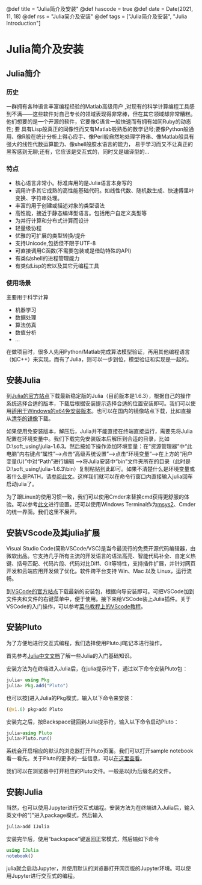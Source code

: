 @def title = "Julia简介及安装"
@def hascode = true
@def date = Date(2021, 11, 18)
@def rss = "Julia简介及安装"
@def tags = ["Julia简介及安装", "Julia Introduction"]

# Julia简介及安装

## Julia简介

### 历史

一群拥有各种语言丰富编程经验的Matlab高级用户 ,对现有的科学计算编程工具感到不满——这些软件对自己专长的领域表现得非常棒，但在其它领域却非常糟糕。他们想要的是一个开源的软件，它要像C语言一般快速而有拥有如同Ruby的动态性; 要
具有Lisp般真正的同像性而又有Matlab般熟悉的数学记号;要像Python般通用、像R般在统计分析上得心应手、像Perl般自然地处理字符串、像Matlab般具有强大的线性代数运算能力、像shell般胶水语言的能力， 易于学习而又不让真正的黑客感到无聊;还有，它应该是交互式的，同时又是编译型的...

### 特点

- 核心语言非常小。标准库用的是Julia语言本身写的
- 调用许多其它成熟的高性能基础代码。如线性代数、随机数生成、快速傅里叶变换、字符串处理。
- 丰富的用于创建或描述对象的类型语法
- 高性能，接近于静态编译型语言。包括用户自定义类型等
- 为并行计算和分布式计算而设计
- 轻量级协程
- 优雅的可扩展的类型转换/提升
- 支持Unicode,包括但不限于UTF-8
- 可直接调用C函数(不需要包装或是借助特殊的API)
- 有类似shelI的进程管理能力
- 有类似Lisp的宏以及其它元编程工具

### 使用场景

主要用于科学计算

- 机器学习
- 数据处理
- 算法仿真
- 数值分析
- ...

在做项目时，很多人先用Python/Matlab完成算法模型验证，再用其他编程语言（如C++）来实现，而有了Julia，则可以一步到位，模型验证和实现是一起的。

## 安装Julia

到[Julia的官方站点](https://julialang.org/)下载最新稳定版的Julia（目前版本是1.6.3），根据自己的操作系统选择合适的版本，下载后根据安装提示选择合适的位置安装即可。我们可以使用[适用于Windows的x64免安装版本](https://julialang-s3.julialang.org/bin/winnt/x64/1.6/julia-1.6.3-win64.zip)。也可以在国内的镜像站点下载，比如直接从[清华的镜像](https://mirrors.tuna.tsinghua.edu.cn/julia-releases/bin/winnt/x64/1.6/julia-1.6.3-win64.zip)下载。

如果使用免安装版本，解压后，Julia并不能直接在终端直接运行，需要先将Julia配置在环境变量中。我们下载完免安装版本后解压到合适的目录，比如D:\soft_using\julia-1.6.3。然后按如下操作添加环境变量：在“资源管理器”中“此电脑”内右键点“属性”—>点击“高级系统设置”—>点击“环境变量”—>在上方的“用户变量(U)”中对“Path”进行编辑 —>将Julia安装中“bin”文件夹所在的目录（此时是D:\soft_using\julia-1.6.3\bin）复制粘贴到此即可。如果不清楚什么是环境变量或者什么是PATH，请[参阅此文](https://www.cnblogs.com/qtiger/p/13903609.html)。这样我们就可以在命令行窗口内直接输入julia回车启动julia了。


为了跟Linux的使用习惯一致，我们可以使用Cmder来替换cmd获得更舒服的体验。可以参考[此文](https://www.jianshu.com/p/5b7c985240a7)进行设置。还可以使用Windows Terminal作为[msys2](https://www.msys2.org/)、Cmder的统一界面。我们这里不展开。

## 安装VScode及其julia扩展

Visual Studio Code(简称VSCode/VSC)是当今最流行的免费开源代码编辑器，由微软出品。它支持几乎所有主流的开发语言的语法高亮、智能代码补全、自定义热键、括号匹配、代码片段、代码对比Diff、Git等特性，支持插件扩展，并针对网页开发和云端应用开发做了优化。软件跨平台支持 Win、Mac 以及 Linux，运行流畅。

到[VSCode的官方站点](https://code.visualstudio.com/)下载最新的安装包，根据向导安装即可。可把VSCode加到文件夹和文件的右键菜单中，便于使用。接下来给VSCode装上Julia插件。关于VSCode的入门操作，可以参考[菜鸟教程上的VScode教程](https://www.runoob.com/w3cnote/vscode-tutorial.html)。

## 安装Pluto

为了方便地进行交互式编程，我们选择使用Pluto.jl笔记本进行操作。

首先参考[Julia中文文档](https://docs.juliacn.com/latest/manual/getting-started/)了解一些Julia的入门基础知识。

安装方法为在终端进入Julia后，在julia提示符下，通过以下命令安装Pluto包：
```julia
julia> using Pkg
julia> Pkg.add("Pluto")
```
也可以按]进入Julia的Pkg模式，输入以下命令来安装：
```julia
(@v1.6) pkg>add Pluto
```
安装完之后，按Backspace键回到Julia提示符，输入以下命令启动Pluto：
```julia
julia>using Pluto
julia>Pluto.run()
```
系统会开启相应的默认的浏览器打开Pluto页面。我们可以打开sample notebook看一看先。关于Pluto的更多的一些信息，可以[在这里查看](https://github.com/fonsp/Pluto.jl)。

我们可以在浏览器中打开相应的Pluto文件。一般是以jl为后缀名的文件。

## 安装IJulia
当然，也可以使用Jupyter进行交互式编程。安装方法为在终端进入Julia后，输入英文中的"]"进入package模式，然后输入

```julia
julia>add IJulia
```
安装完毕后，使用“backspace”键返回正常模式，然后输如下命令

```julia
using IJulia
notebook()
```
julia就会启动Jupyter，并使用默认的浏览器打开网页版的Jupyter环境。可以使用Jupyter进行交互式的编程。